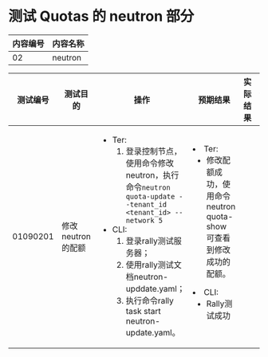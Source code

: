 # 测试 Quotas 的 neutron 部分

|内容编号|内容名称|
|--------|--------|
|02|neutron|


|测试编号|测试目的|操作|预期结果|实际结果|备注|Rally/Tempest/None|
|--------|--------|----|--------|--------|----|------------------|
|01090201|修改 neutron 的配额|<ul><li>Ter:<ol><li>登录控制节点，使用命令修改neutron，执行命令```neutron quota-update --tenant_id <tenant_id> --network 5```</li></ol></li><li>CLI:<ol><li>登录rally测试服务器；</li><li>使用rally测试文档neutron-upddate.yaml；</li><li>执行命令rally task start neutron-update.yaml。</li></ol></li></ul>|</li><li>Ter:<ul><li>修改配额成功，使用命令neutron quota-show 可查看到修改成功的配额。</li></ul></li><li>CLI:<ul><li>Rally测试成功</li></ul></li></ul>|||Rally:</br>neutron-update.yaml|
